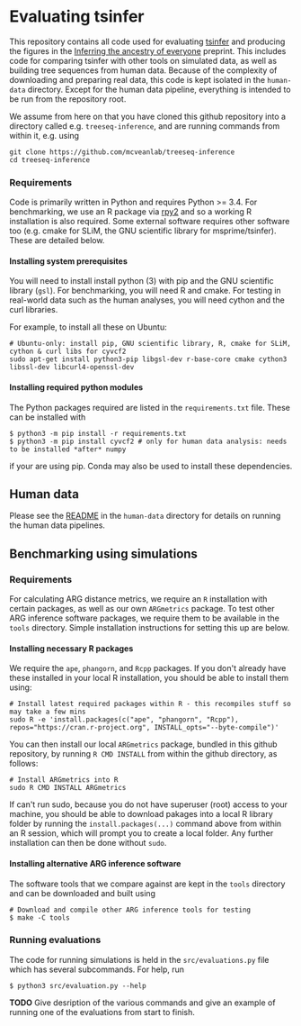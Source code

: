 # Evaluating tsinfer

This repository contains all code used for evaluating [tsinfer](https://tsinfer.readthedocs.io/en/latest/)
and producing the figures in the 
[Inferring the ancestry of everyone](https://www.biorxiv.org/content/10.1101/458067v1) preprint. This 
includes code for comparing tsinfer with other tools on simulated data, as well as building 
tree sequences from human data. Because of the complexity of downloading and preparing 
real data, this code is kept isolated in the ``human-data`` directory. Except for the human 
data pipeline, everything is intended to be run from the repository root.

We assume from here on that you have cloned this github repository into a directory called e.g. 
`treeseq-inference`, and are running commands from within it, e.g. using

```
git clone https://github.com/mcveanlab/treeseq-inference
cd treeseq-inference
```

### Requirements

Code is primarily written in Python and requires Python >= 3.4. For benchmarking,
we  use an R package via [rpy2](https://rpy2.readthedocs.io/) and so a working 
R installation is also required. Some external software requires other software too
(e.g. cmake for SLiM, the GNU scientific library for msprime/tsinfer). 
These are detailed below.

#### Installing system prerequisites 
You will need to install install python (3) with pip and the GNU scientific library (`gsl`).
For benchmarking, you will need R and cmake. For testing in real-world data such as the 
human analyses, you will need cython and the curl libraries.

For example, to install all these on Ubuntu:

```
# Ubuntu-only: install pip, GNU scientific library, R, cmake for SLiM, cython & curl libs for cyvcf2
sudo apt-get install python3-pip libgsl-dev r-base-core cmake cython3 libssl-dev libcurl4-openssl-dev
```

#### Installing required python modules

The Python packages required are listed in the ``requirements.txt`` file. These can be 
installed with

```
$ python3 -m pip install -r requirements.txt
$ python3 -m pip install cyvcf2 # only for human data analysis: needs to be installed *after* numpy
```

if your are using pip. Conda may also be used to install these dependencies.

## Human data

Please see the [README](human-data/README.md) in the ``human-data`` directory 
for details on running the human data pipelines.

## Benchmarking using simulations

### Requirements

For calculating ARG distance metrics, we require an `R` installation with certain packages, as well as
our own `ARGmetrics` package. To test other ARG inference software packages, we require them to be
available in the ``tools`` directory. Simple installation instructions for setting this up are below.

#### Installing necessary R packages

We require the `ape`, `phangorn`, and `Rcpp` packages. If you don't already have these installed
in your local R installation, you should be able to install them using:

```
# Install latest required packages within R - this recompiles stuff so may take a few mins
sudo R -e 'install.packages(c("ape", "phangorn", "Rcpp"), repos="https://cran.r-project.org", INSTALL_opts="--byte-compile")'
```

You can then install our local `ARGmetrics` package, bundled in this github repository, by running `R CMD INSTALL` 
from within the github directory, as follows:

```
# Install ARGmetrics into R
sudo R CMD INSTALL ARGmetrics
```

If can't run sudo, because you do not have superuser (root) access to your machine, you should be able to 
download pakages into a local R library folder by running the `install.packages(...)` command above 
from within an R session, which will prompt you to create a local folder. Any further installation can then be
done without `sudo`.

#### Installing alternative ARG inference software

The software tools that we compare against are kept in the ``tools`` directory and can be 
downloaded and built using 

```
# Download and compile other ARG inference tools for testing
$ make -C tools
```

### Running evaluations

The code for running simulations is held in the ``src/evaluations.py`` file
which has several subcommands. For help, run

```
$ python3 src/evaluation.py --help
```

**TODO** Give desription of the various commands and give an example of 
running one of the evaluations from start to finish.

